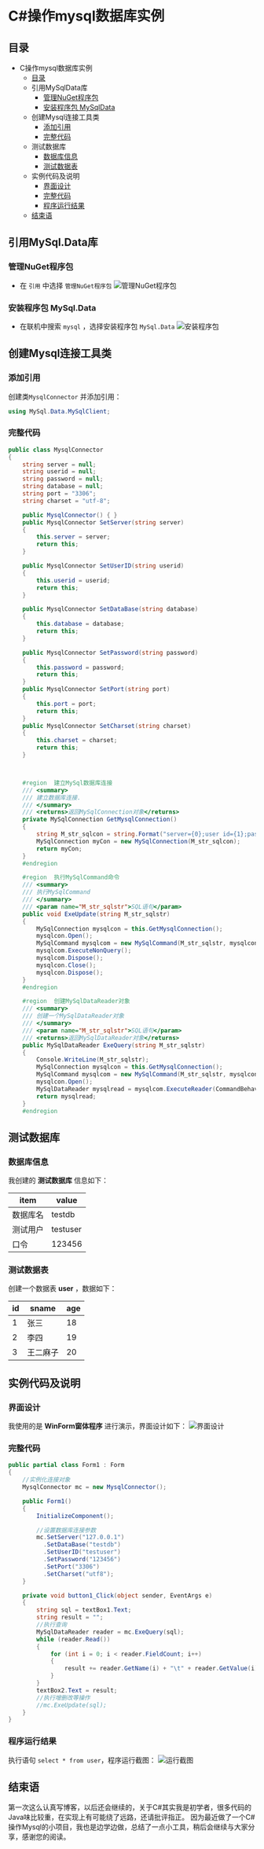 # C#操作mysql数据库实例

## 目录



- C操作mysql数据库实例
  - [目录](#目录)
  - 引用MySqlData库
    - [管理NuGet程序包](#管理nuget程序包)
    - [安装程序包 MySqlData](#安装程序包-mysqldata)
  - 创建Mysql连接工具类
    - [添加引用](#添加引用)
    - [完整代码](#完整代码)
  - 测试数据库
    - [数据库信息](#数据库信息)
    - [测试数据表](#测试数据表)
  - 实例代码及说明
    - [界面设计](#界面设计)
    - [完整代码](#完整代码-1)
    - [程序运行结果](#程序运行结果)
  - [结束语](#结束语)



## 引用MySql.Data库

### 管理NuGet程序包

- 在 `引用` 中选择 `管理NuGet程序包` 
  ![管理NuGet程序包](https://img-blog.csdn.net/20170427135239391?watermark/2/text/aHR0cDovL2Jsb2cuY3Nkbi5uZXQvbGdqMTIzeGo=/font/5a6L5L2T/fontsize/400/fill/I0JBQkFCMA==/dissolve/70/gravity/SouthEast)

### 安装程序包 MySql.Data

- 在联机中搜索 `mysql` ，选择安装程序包 `MySql.Data` 
  ![安装程序包](https://img-blog.csdn.net/20170427135512643?watermark/2/text/aHR0cDovL2Jsb2cuY3Nkbi5uZXQvbGdqMTIzeGo=/font/5a6L5L2T/fontsize/400/fill/I0JBQkFCMA==/dissolve/70/gravity/SouthEast)

## 创建Mysql连接工具类

### 添加引用

创建类`MysqlConnector` 并添加引用：

```c#
using MySql.Data.MySqlClient;
```

### 完整代码

```c#
public class MysqlConnector
{
    string server = null;
    string userid = null;
    string password = null;
    string database = null;
    string port = "3306";
    string charset = "utf-8";

    public MysqlConnector() { }
    public MysqlConnector SetServer(string server)
    {
        this.server = server;
        return this;
    }

    public MysqlConnector SetUserID(string userid)
    {
        this.userid = userid;
        return this;
    }

    public MysqlConnector SetDataBase(string database)
    {
        this.database = database;
        return this;
    }

    public MysqlConnector SetPassword(string password)
    {
        this.password = password;
        return this;
    }
    public MysqlConnector SetPort(string port)
    {
        this.port = port;
        return this;
    }
    public MysqlConnector SetCharset(string charset)
    {
        this.charset = charset;
        return this;
    }



    #region  建立MySql数据库连接
    /// <summary>
    /// 建立数据库连接.
    /// </summary>
    /// <returns>返回MySqlConnection对象</returns>
    private MySqlConnection GetMysqlConnection()
    {
        string M_str_sqlcon = string.Format("server={0};user id={1};password={2};database={3};port={4};Charset={5}", server, userid, password, database, port, charset);
        MySqlConnection myCon = new MySqlConnection(M_str_sqlcon);
        return myCon;
    }
    #endregion

    #region  执行MySqlCommand命令
    /// <summary>
    /// 执行MySqlCommand
    /// </summary>
    /// <param name="M_str_sqlstr">SQL语句</param>
    public void ExeUpdate(string M_str_sqlstr)
    {
        MySqlConnection mysqlcon = this.GetMysqlConnection();
        mysqlcon.Open();
        MySqlCommand mysqlcom = new MySqlCommand(M_str_sqlstr, mysqlcon);
        mysqlcom.ExecuteNonQuery();
        mysqlcom.Dispose();
        mysqlcon.Close();
        mysqlcon.Dispose();
    }
    #endregion

    #region  创建MySqlDataReader对象
    /// <summary>
    /// 创建一个MySqlDataReader对象
    /// </summary>
    /// <param name="M_str_sqlstr">SQL语句</param>
    /// <returns>返回MySqlDataReader对象</returns>
    public MySqlDataReader ExeQuery(string M_str_sqlstr)
    {
        Console.WriteLine(M_str_sqlstr);
        MySqlConnection mysqlcon = this.GetMysqlConnection();
        MySqlCommand mysqlcom = new MySqlCommand(M_str_sqlstr, mysqlcon);
        mysqlcon.Open();
        MySqlDataReader mysqlread = mysqlcom.ExecuteReader(CommandBehavior.CloseConnection);
        return mysqlread;
    }
    #endregion
```

## 测试数据库

### 数据库信息

我创建的 **测试数据库** 信息如下：

| item     | value    |
| -------- | -------- |
| 数据库名 | testdb   |
| 测试用户 | testuser |
| 口令     | 123456   |

### 测试数据表

创建一个数据表 **user** ，数据如下：

| id   | sname    | age  |
| ---- | -------- | ---- |
| 1    | 张三     | 18   |
| 2    | 李四     | 19   |
| 3    | 王二麻子 | 20   |

## 实例代码及说明

### 界面设计

我使用的是 **WinForm窗体程序** 进行演示，界面设计如下： 
![界面设计](https://img-blog.csdn.net/20170427143351083?watermark/2/text/aHR0cDovL2Jsb2cuY3Nkbi5uZXQvbGdqMTIzeGo=/font/5a6L5L2T/fontsize/400/fill/I0JBQkFCMA==/dissolve/70/gravity/SouthEast)

### 完整代码

```c#
public partial class Form1 : Form
{
    //实例化连接对象
    MysqlConnector mc = new MysqlConnector();

    public Form1()
    {
        InitializeComponent();

        //设置数据库连接参数
        mc.SetServer("127.0.0.1")
          .SetDataBase("testdb")
          .SetUserID("testuser")
          .SetPassword("123456")
          .SetPort("3306")
          .SetCharset("utf8");
    }

    private void button1_Click(object sender, EventArgs e)
    {
        string sql = textBox1.Text;
        string result = "";
        //执行查询
        MySqlDataReader reader = mc.ExeQuery(sql);
        while (reader.Read())
        {
            for (int i = 0; i < reader.FieldCount; i++)
            {
                result += reader.GetName(i) + "\t" + reader.GetValue(i) + "\r\n";
            }
        }
        textBox2.Text = result;
        //执行增删改等操作
        //mc.ExeUpdate(sql);
    }
}
```



### 程序运行结果

执行语句 `select * from user`，程序运行截图： 
![运行截图](https://img-blog.csdn.net/20170427144201844?watermark/2/text/aHR0cDovL2Jsb2cuY3Nkbi5uZXQvbGdqMTIzeGo=/font/5a6L5L2T/fontsize/400/fill/I0JBQkFCMA==/dissolve/70/gravity/SouthEast)

## 结束语

第一次这么认真写博客，以后还会继续的，关于C#其实我是初学者，很多代码的Java味比较重，在实现上有可能绕了远路，还请批评指正。 
 因为最近做了一个C#操作Mysql的小项目，我也是边学边做，总结了一点小工具，稍后会继续与大家分享，感谢您的阅读。
